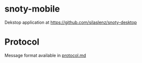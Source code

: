 # snoty-mobile
Dekstop application at https://github.com/silaslenz/snoty-desktop

# Protocol
Message format available in [protocol.md](https://github.com/silaslenz/snoty-desktop/blob/master/protocol.md)
